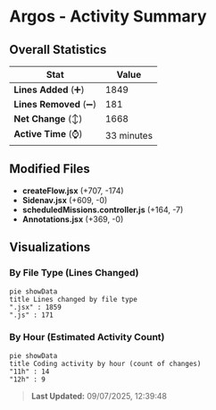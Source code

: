 # Argos - Activity Summary 

## Overall Statistics

| Stat                   | Value                                                             |
| ---------------------- | ----------------------------------------------------------------- |
| **Lines Added** (➕)   | 1849                                          |
| **Lines Removed** (➖) | 181                                        |
| **Net Change** (↕)    | 1668                |
| **Active Time** (⌚)   | 33 minutes |


## Modified Files
- **createFlow.jsx** (+707, -174)
- **Sidenav.jsx** (+609, -0)
- **scheduledMissions.controller.js** (+164, -7)
- **Annotations.jsx** (+369, -0)

## Visualizations

### By File Type (Lines Changed)

```mermaid
pie showData
title Lines changed by file type
".jsx" : 1859
".js" : 171
```

### By Hour (Estimated Activity Count)

```mermaid
pie showData
title Coding activity by hour (count of changes)
"11h" : 14
"12h" : 9
```


> **Last Updated:** 09/07/2025, 12:39:48